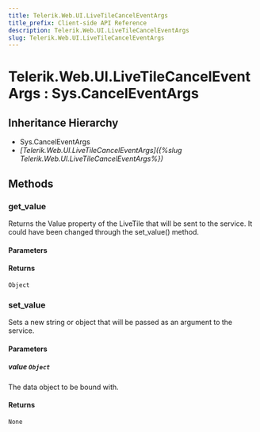 ```yaml
---
title: Telerik.Web.UI.LiveTileCancelEventArgs
title_prefix: Client-side API Reference
description: Telerik.Web.UI.LiveTileCancelEventArgs
slug: Telerik.Web.UI.LiveTileCancelEventArgs
---
```


# Telerik.Web.UI.LiveTileCancelEventArgs : Sys.CancelEventArgs 

## Inheritance Hierarchy

* Sys.CancelEventArgs
* *[Telerik.Web.UI.LiveTileCancelEventArgs]({%slug Telerik.Web.UI.LiveTileCancelEventArgs%})*


## Methods

### get_value

Returns the Value property of the LiveTile that will be sent to the service. It could have been changed through the set_value() method. 

#### Parameters

#### Returns

`Object` 

### set_value

Sets a new string or object that will be passed as an argument to the service. 

#### Parameters

##### value `Object`

The data object to be bound with.

#### Returns

`None` 





